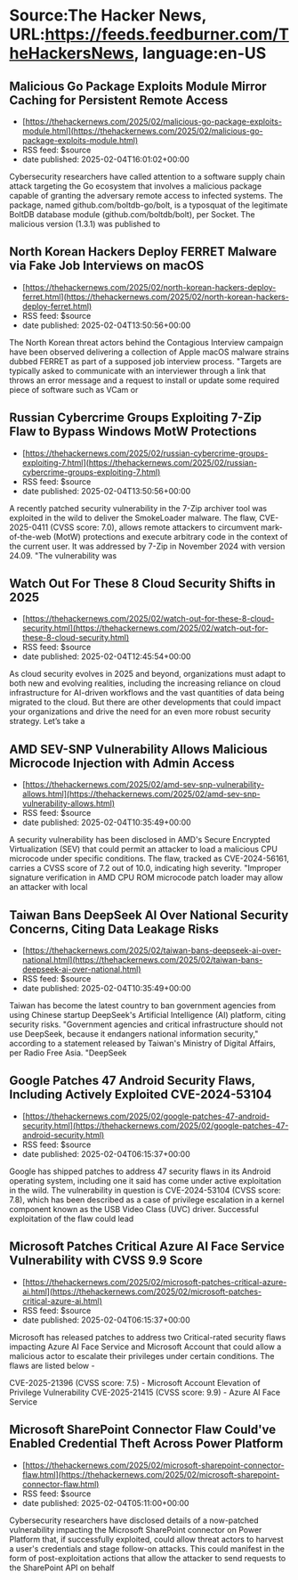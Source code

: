 # Source:The Hacker News, URL:https://feeds.feedburner.com/TheHackersNews, language:en-US

## Malicious Go Package Exploits Module Mirror Caching for Persistent Remote Access
 - [https://thehackernews.com/2025/02/malicious-go-package-exploits-module.html](https://thehackernews.com/2025/02/malicious-go-package-exploits-module.html)
 - RSS feed: $source
 - date published: 2025-02-04T16:01:02+00:00

Cybersecurity researchers have called attention to a software supply chain attack targeting the Go ecosystem that involves a malicious package capable of granting the adversary remote access to infected systems.
The package, named github.com/boltdb-go/bolt, is a typosquat of the legitimate BoltDB database module (github.com/boltdb/bolt), per Socket. The malicious version (1.3.1) was published to

## North Korean Hackers Deploy FERRET Malware via Fake Job Interviews on macOS
 - [https://thehackernews.com/2025/02/north-korean-hackers-deploy-ferret.html](https://thehackernews.com/2025/02/north-korean-hackers-deploy-ferret.html)
 - RSS feed: $source
 - date published: 2025-02-04T13:50:56+00:00

The North Korean threat actors behind the Contagious Interview campaign have been observed delivering a collection of Apple macOS malware strains dubbed FERRET as part of a supposed job interview process.
"Targets are typically asked to communicate with an interviewer through a link that throws an error message and a request to install or update some required piece of software such as VCam or

## Russian Cybercrime Groups Exploiting 7-Zip Flaw to Bypass Windows MotW Protections
 - [https://thehackernews.com/2025/02/russian-cybercrime-groups-exploiting-7.html](https://thehackernews.com/2025/02/russian-cybercrime-groups-exploiting-7.html)
 - RSS feed: $source
 - date published: 2025-02-04T13:50:56+00:00

A recently patched security vulnerability in the 7-Zip archiver tool was exploited in the wild to deliver the SmokeLoader malware.
The flaw, CVE-2025-0411 (CVSS score: 7.0), allows remote attackers to circumvent mark-of-the-web (MotW) protections and execute arbitrary code in the context of the current user. It was addressed by 7-Zip in November 2024 with version 24.09.
"The vulnerability was

## Watch Out For These 8 Cloud Security Shifts in 2025
 - [https://thehackernews.com/2025/02/watch-out-for-these-8-cloud-security.html](https://thehackernews.com/2025/02/watch-out-for-these-8-cloud-security.html)
 - RSS feed: $source
 - date published: 2025-02-04T12:45:54+00:00

As cloud security evolves in 2025 and beyond, organizations must adapt to both new and evolving realities, including the increasing reliance on cloud infrastructure for AI-driven workflows and the vast quantities of data being migrated to the cloud.
But there are other developments that could impact your organizations and drive the need for an even more robust security strategy. Let’s take a

## AMD SEV-SNP Vulnerability Allows Malicious Microcode Injection with Admin Access
 - [https://thehackernews.com/2025/02/amd-sev-snp-vulnerability-allows.html](https://thehackernews.com/2025/02/amd-sev-snp-vulnerability-allows.html)
 - RSS feed: $source
 - date published: 2025-02-04T10:35:49+00:00

A security vulnerability has been disclosed in AMD's Secure Encrypted Virtualization (SEV) that could permit an attacker to load a malicious CPU microcode under specific conditions.
The flaw, tracked as CVE-2024-56161, carries a CVSS score of 7.2 out of 10.0, indicating high severity.
"Improper signature verification in AMD CPU ROM microcode patch loader may allow an attacker with local

## Taiwan Bans DeepSeek AI Over National Security Concerns, Citing Data Leakage Risks
 - [https://thehackernews.com/2025/02/taiwan-bans-deepseek-ai-over-national.html](https://thehackernews.com/2025/02/taiwan-bans-deepseek-ai-over-national.html)
 - RSS feed: $source
 - date published: 2025-02-04T10:35:49+00:00

Taiwan has become the latest country to ban government agencies from using Chinese startup DeepSeek's Artificial Intelligence (AI) platform, citing security risks.
"Government agencies and critical infrastructure should not use DeepSeek, because it endangers national information security," according to a statement released by Taiwan's Ministry of Digital Affairs, per Radio Free Asia.
"DeepSeek

## Google Patches 47 Android Security Flaws, Including Actively Exploited CVE-2024-53104
 - [https://thehackernews.com/2025/02/google-patches-47-android-security.html](https://thehackernews.com/2025/02/google-patches-47-android-security.html)
 - RSS feed: $source
 - date published: 2025-02-04T06:15:37+00:00

Google has shipped patches to address 47 security flaws in its Android operating system, including one it said has come under active exploitation in the wild.
The vulnerability in question is CVE-2024-53104 (CVSS score: 7.8), which has been described as a case of privilege escalation in a kernel component known as the USB Video Class (UVC) driver.
Successful exploitation of the flaw could lead

## Microsoft Patches Critical Azure AI Face Service Vulnerability with CVSS 9.9 Score
 - [https://thehackernews.com/2025/02/microsoft-patches-critical-azure-ai.html](https://thehackernews.com/2025/02/microsoft-patches-critical-azure-ai.html)
 - RSS feed: $source
 - date published: 2025-02-04T06:15:37+00:00

Microsoft has released patches to address two Critical-rated security flaws impacting Azure AI Face Service and Microsoft Account that could allow a malicious actor to escalate their privileges under certain conditions.
The flaws are listed below -

CVE-2025-21396 (CVSS score: 7.5) - Microsoft Account Elevation of Privilege Vulnerability
CVE-2025-21415 (CVSS score: 9.9) - Azure AI Face Service

## Microsoft SharePoint Connector Flaw Could've Enabled Credential Theft Across Power Platform
 - [https://thehackernews.com/2025/02/microsoft-sharepoint-connector-flaw.html](https://thehackernews.com/2025/02/microsoft-sharepoint-connector-flaw.html)
 - RSS feed: $source
 - date published: 2025-02-04T05:11:00+00:00

Cybersecurity researchers have disclosed details of a now-patched vulnerability impacting the Microsoft SharePoint connector on Power Platform that, if successfully exploited, could allow threat actors to harvest a user's credentials and stage follow-on attacks.
This could manifest in the form of post-exploitation actions that allow the attacker to send requests to the SharePoint API on behalf

